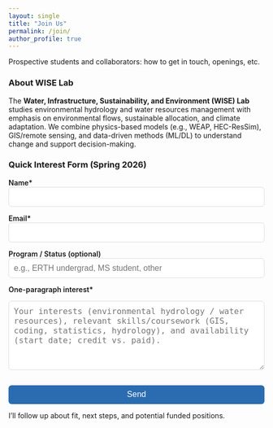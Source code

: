 ```yaml
---
layout: single
title: "Join Us"
permalink: /join/
author_profile: true
---
```


Prospective students and collaborators: how to get in touch, openings, etc.


### About WISE Lab
The **Water, Infrastructure, Sustainability, and Environment (WISE) Lab** studies environmental hydrology and water resources management with emphasis on environmental flows, sustainable allocation, and climate adaptation. We combine physics-based models (e.g., WEAP, HEC-ResSim), GIS/remote sensing, and data-driven methods (ML/DL) to understand change and support decision-making.

### Quick Interest Form (Spring 2026)
<form action="https://formsubmit.co/sooyeon@berkeley.edu" method="POST">
  <label for="name">Name*</label>
  <input type="text" id="name" name="name" required>

  <label for="email">Email*</label>
  <input type="email" id="email" name="email" required>

  <label for="program">Program / Status (optional)</label>
  <input type="text" id="program" name="program" placeholder="e.g., ERTH undergrad, MS student, other">

  <label for="interest">One-paragraph interest*</label>
  <textarea id="interest" name="interest" rows="6" required
    placeholder="Your interests (environmental hydrology / water resources), relevant skills/coursework (GIS, coding, statistics, hydrology), and availability (start date; credit vs. paid)."></textarea>

  <!-- Hidden fields -->
  <input type="hidden" name="_subject" value="WISE Lab Interest (Spring 2026)">
  <input type="hidden" name="_next" value="https://sooyeonyi.github.io/thanks/">
  <input type="text" name="_honey" style="display:none">
  <input type="hidden" name="_captcha" value="false">

  <button type="submit">Send</button>
</form>

<style>
form label { display:block; margin-top:.75rem; font-weight:600; }
form input, form textarea, form button {
  width:100%; max-width:720px; padding:.6rem; font-size:1rem;
  border:1px solid #ddd; border-radius:6px;
}
form textarea { resize:vertical; }
form button { margin-top:1rem; cursor:pointer; border:0; background:#2b6cb0; color:#fff; }
form button:hover { background:#225a99; }
</style>

<p>I’ll follow up about fit, next steps, and potential funded positions.</p>
